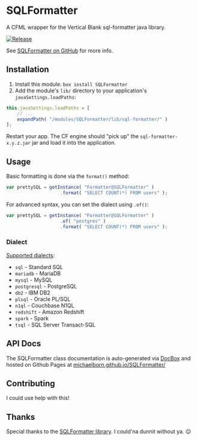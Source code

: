 # SQLFormatter

A CFML wrapper for the Vertical Blank sql-formatter java library.

[![Release](https://github.com/michaelborn/SQLFormatter/actions/workflows/release.yml/badge.svg)](https://github.com/michaelborn/SQLFormatter/actions/workflows/release.yml)

See [SQLFormatter on GitHub](https://github.com/vertical-blank/sql-formatter) for more info.

## Installation

1. Install this module. `box install SQLFormatter`
2. Add the module's `lib/` directory to your application's `javaSettings.loadPaths`:

```js
this.javaSettings.loadPaths = [
    // ...
    expandPath( "/modules/SQLFormatter/lib/sql-formatter/" )
];
```

Restart your app. The CF engine should "pick up" the `sql-formatter-x.y.z.jar` jar and load it into the application.

## Usage

Basic formatting is done via the `format()` method:

```js
var prettySQL = getInstance( "Formatter@SQLFormatter" )
                    .format( "SELECT COUNT(*) FROM users" );
```

For advanced syntax, you can set the dialect using `.of()`:

```js
var prettySQL = getInstance( "Formatter@SQLFormatter" )
                    .of( "postgres" )
                    .format( "SELECT COUNT(*) FROM users" );
```

### Dialect

[Supported dialects](https://github.com/vertical-blank/sql-formatter#dialect):

* `sql` - Standard SQL
* `mariadb` - MariaDB
* `mysql` - MySQL
* `postgresql` - PostgreSQL
* `db2` - IBM DB2
* `plsql` - Oracle PL/SQL
* `n1ql` - Couchbase N1QL
* `redshift` - Amazon Redshift
* `spark` - Spark
* `tsql` - SQL Server Transact-SQL

## API Docs

The SQLFormatter class documentation is auto-generated via [DocBox](https://docbox.ortusbooks.com/) and hosted on Github Pages at [michaelborn.github.io/SQLFormatter/](https://michaelborn.github.io/SQLFormatter/)

## Contributing

I could use help with this!

## Thanks

Special thanks to the [SQLFormatter library](https://github.com/vertical-blank/sql-formatter). I could'na dunnit without ya. 😉